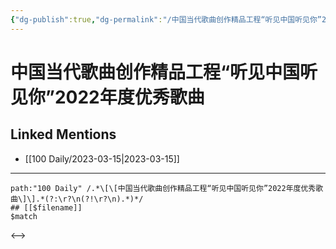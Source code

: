```yaml
---
{"dg-publish":true,"dg-permalink":"/中国当代歌曲创作精品工程“听见中国听见你”2022年度优秀歌曲","permalink":"/中国当代歌曲创作精品工程“听见中国听见你”2022年度优秀歌曲/"}
---
```


# 中国当代歌曲创作精品工程“听见中国听见你”2022年度优秀歌曲

## Linked Mentions
- [[100 Daily/2023-03-15\|2023-03-15]]


---

```expander
path:"100 Daily" /.*\[\[中国当代歌曲创作精品工程“听见中国听见你”2022年度优秀歌曲\]\].*(?:\r?\n(?!\r?\n).*)*/
## [[$filename]]
$match
```

<-->